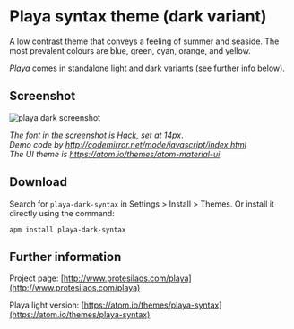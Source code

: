 # Playa syntax theme (dark variant)

A low contrast theme that conveys a feeling of summer and seaside. The most prevalent colours are blue, green, cyan, orange, and yellow.

*Playa* comes in standalone light and dark variants (see further info below).

## Screenshot

![playa dark screenshot](https://raw.githubusercontent.com/protesilaos/prot16/master/playa/img/playa_dark_sample.png)

*The font in the screenshot is [Hack](https://github.com/chrissimpkins/Hack), set at 14px*.  
*Demo code by http://codemirror.net/mode/javascript/index.html*  
*The UI theme is https://atom.io/themes/atom-material-ui*.

## Download

Search for `playa-dark-syntax` in Settings > Install > Themes. Or install it directly using the command:

```shell
apm install playa-dark-syntax
```

## Further information

Project page: [http://www.protesilaos.com/playa](http://www.protesilaos.com/playa)

Playa light version: [https://atom.io/themes/playa-syntax](https://atom.io/themes/playa-syntax)
